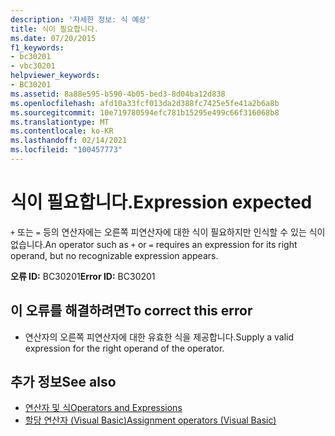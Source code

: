 ```yaml
---
description: '자세한 정보: 식 예상'
title: 식이 필요합니다.
ms.date: 07/20/2015
f1_keywords:
- bc30201
- vbc30201
helpviewer_keywords:
- BC30201
ms.assetid: 8a88e595-b590-4b05-bed3-8d04ba12d838
ms.openlocfilehash: afd10a33fcf013da2d388fc7425e5fe41a2b6a8b
ms.sourcegitcommit: 10e719780594efc781b15295e499c66f316068b8
ms.translationtype: MT
ms.contentlocale: ko-KR
ms.lasthandoff: 02/14/2021
ms.locfileid: "100457773"
---
```

# <a name="expression-expected"></a><span data-ttu-id="81290-103">식이 필요합니다.</span><span class="sxs-lookup"><span data-stu-id="81290-103">Expression expected</span></span>

<span data-ttu-id="81290-104">`+` 또는 `=` 등의 연산자에는 오른쪽 피연산자에 대한 식이 필요하지만 인식할 수 있는 식이 없습니다.</span><span class="sxs-lookup"><span data-stu-id="81290-104">An operator such as `+` or `=` requires an expression for its right operand, but no recognizable expression appears.</span></span>  
  
 <span data-ttu-id="81290-105">**오류 ID:** BC30201</span><span class="sxs-lookup"><span data-stu-id="81290-105">**Error ID:** BC30201</span></span>  
  
## <a name="to-correct-this-error"></a><span data-ttu-id="81290-106">이 오류를 해결하려면</span><span class="sxs-lookup"><span data-stu-id="81290-106">To correct this error</span></span>  
  
- <span data-ttu-id="81290-107">연산자의 오른쪽 피연산자에 대한 유효한 식을 제공합니다.</span><span class="sxs-lookup"><span data-stu-id="81290-107">Supply a valid expression for the right operand of the operator.</span></span>  
  
## <a name="see-also"></a><span data-ttu-id="81290-108">추가 정보</span><span class="sxs-lookup"><span data-stu-id="81290-108">See also</span></span>

- [<span data-ttu-id="81290-109">연산자 및 식</span><span class="sxs-lookup"><span data-stu-id="81290-109">Operators and Expressions</span></span>](../programming-guide/language-features/operators-and-expressions/index.md)
- [<span data-ttu-id="81290-110">할당 연산자 (Visual Basic)</span><span class="sxs-lookup"><span data-stu-id="81290-110">Assignment operators (Visual Basic)</span></span>](../language-reference/operators/assignment-operators.md)
